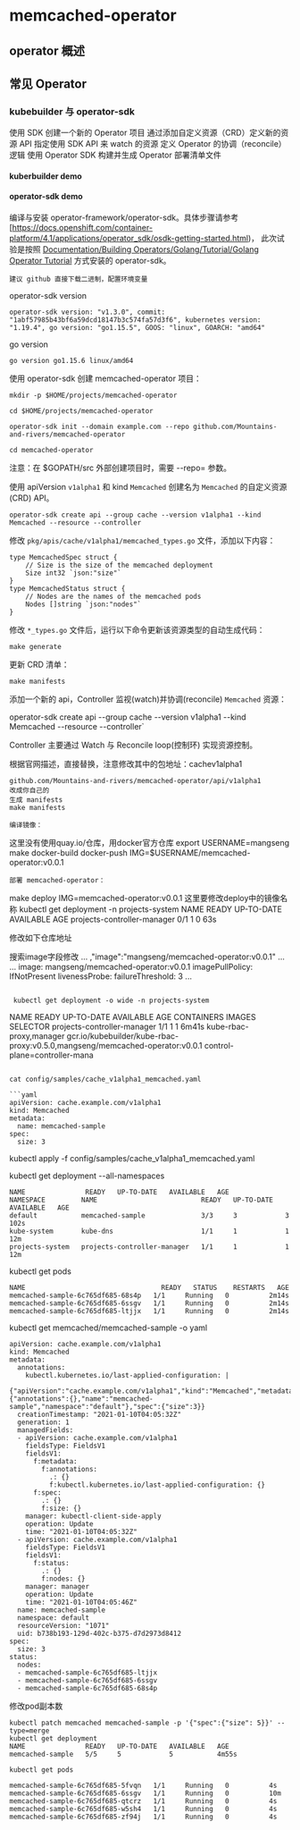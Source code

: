 # memcached-operator

## operator 概述



## 常见 Operator



### kubebuilder 与 operator-sdk

使用 SDK 创建一个新的 Operator 项目
通过添加自定义资源（CRD）定义新的资源 API
指定使用 SDK API 来 watch 的资源
定义 Operator 的协调（reconcile）逻辑
使用 Operator SDK 构建并生成 Operator 部署清单文件

#### kuberbuilder demo



#### operator-sdk demo

编译与安装 operator-framework/operator-sdk。具体步骤请参考 [https://docs.openshift.com/container-platform/4.1/applications/operator_sdk/osdk-getting-started.html)，
此次试验是按照 [Documentation/Building Operators/Golang/Tutorial/Golang Operator Tutorial](https://master.sdk.operatorframework.io/docs/building-operators/golang/tutorial/) 方式安装的 operator-sdk。

```
建议 github 直接下载二进制，配置环境变量
```

operator-sdk version

```
operator-sdk version: "v1.3.0", commit: "1abf57985b43bf6a59dcd18147b3c574fa57d3f6", kubernetes version: "1.19.4", go version: "go1.15.5", GOOS: "linux", GOARCH: "amd64"
```

go version

```
go version go1.15.6 linux/amd64
```

使用 operator-sdk 创建 memcached-operator 项目：
```
mkdir -p $HOME/projects/memcached-operator

cd $HOME/projects/memcached-operator

operator-sdk init --domain example.com --repo github.com/Mountains-and-rivers/memcached-operator

cd memcached-operator
```

注意：在 $GOPATH/src 外部创建项目时，需要 --repo=<path> 参数。

使用 apiVersion `v1alpha1` 和 kind `Memcached` 创建名为 `Memcached` 的自定义资源(CRD) API。

`operator-sdk create api --group cache --version v1alpha1 --kind Memcached --resource --controller`


修改 `pkg/apis/cache/v1alpha1/memcached_types.go` 文件，添加以下内容：

```
type MemcachedSpec struct {
	// Size is the size of the memcached deployment
	Size int32 `json:"size"`
}
type MemcachedStatus struct {
	// Nodes are the names of the memcached pods
	Nodes []string `json:"nodes"`
}
```

修改 `*_types.go` 文件后，运行以下命令更新该资源类型的自动生成代码：

`make generate`

更新 CRD 清单：

`make manifests`

添加一个新的 api，Controller 监视(watch)并协调(reconcile) `Memcached` 资源：

operator-sdk create api --group cache --version v1alpha1 --kind Memcached --resource --controller`

Controller 主要通过 Watch 与 Reconcile loop(控制环) 实现资源控制。

根据官网描述，直接替换，注意修改其中的包地址：cachev1alpha1 
```
github.com/Mountains-and-rivers/memcached-operator/api/v1alpha1 
改成你自己的
生成 manifests
make manifests

编译镜像：
```
这里没有使用quay.io/仓库，用docker官方仓库
export USERNAME=mangseng
make docker-build docker-push IMG=$USERNAME/memcached-operator:v0.0.1

```
部署 memcached-operator：

```
make deploy IMG=memcached-operator:v0.0.1
这里要修改deploy中的镜像名称
kubectl get deployment -n projects-system
NAME                          READY   UP-TO-DATE   AVAILABLE   AGE
projects-controller-manager   0/1     1            0           63s

修改如下仓库地址

搜索image字段修改
...
,"image":"mangseng/memcached-operator:v0.0.1"
...
...
image: mangseng/memcached-operator:v0.0.1
imagePullPolicy: IfNotPresent
livenessProbe:
  failureThreshold: 3
...
```

 kubectl get deployment -o wide -n projects-system

```
NAME                          READY   UP-TO-DATE   AVAILABLE   AGE     CONTAINERS                IMAGES                                                                         SELECTOR
projects-controller-manager   1/1     1            1           6m41s   kube-rbac-proxy,manager   gcr.io/kubebuilder/kube-rbac-proxy:v0.5.0,mangseng/memcached-operator:v0.0.1   control-plane=controller-mana
```

cat config/samples/cache_v1alpha1_memcached.yaml

```yaml
apiVersion: cache.example.com/v1alpha1
kind: Memcached
metadata:
  name: memcached-sample
spec:
  size: 3
```

kubectl apply -f config/samples/cache_v1alpha1_memcached.yaml

 kubectl get deployment --all-namespaces

```
NAME               READY   UP-TO-DATE   AVAILABLE   AGE
NAMESPACE         NAME                          READY   UP-TO-DATE   AVAILABLE   AGE
default           memcached-sample              3/3     3            3           102s
kube-system       kube-dns                      1/1     1            1           12m
projects-system   projects-controller-manager   1/1     1            1           12m
```

kubectl get pods

```
NAME                                  READY   STATUS    RESTARTS   AGE
memcached-sample-6c765df685-68s4p   1/1     Running   0          2m14s
memcached-sample-6c765df685-6ssgv   1/1     Running   0          2m14s
memcached-sample-6c765df685-ltjjx   1/1     Running   0          2m14s
```

kubectl get memcached/memcached-sample -o yaml

```
apiVersion: cache.example.com/v1alpha1
kind: Memcached
metadata:
  annotations:
    kubectl.kubernetes.io/last-applied-configuration: |
      {"apiVersion":"cache.example.com/v1alpha1","kind":"Memcached","metadata":{"annotations":{},"name":"memcached-sample","namespace":"default"},"spec":{"size":3}}
  creationTimestamp: "2021-01-10T04:05:32Z"
  generation: 1
  managedFields:
  - apiVersion: cache.example.com/v1alpha1
    fieldsType: FieldsV1
    fieldsV1:
      f:metadata:
        f:annotations:
          .: {}
          f:kubectl.kubernetes.io/last-applied-configuration: {}
      f:spec:
        .: {}
        f:size: {}
    manager: kubectl-client-side-apply
    operation: Update
    time: "2021-01-10T04:05:32Z"
  - apiVersion: cache.example.com/v1alpha1
    fieldsType: FieldsV1
    fieldsV1:
      f:status:
        .: {}
        f:nodes: {}
    manager: manager
    operation: Update
    time: "2021-01-10T04:05:46Z"
  name: memcached-sample
  namespace: default
  resourceVersion: "1071"
  uid: b738b193-129d-402c-b375-d7d2973d8412
spec:
  size: 3
status:
  nodes:
  - memcached-sample-6c765df685-ltjjx
  - memcached-sample-6c765df685-6ssgv
  - memcached-sample-6c765df685-68s4p
```

修改pod副本数
```
kubectl patch memcached memcached-sample -p '{"spec":{"size": 5}}' --type=merge
kubectl get deployment
NAME               READY   UP-TO-DATE   AVAILABLE   AGE
memcached-sample   5/5     5            5           4m55s

kubectl get pods

memcached-sample-6c765df685-5fvqn   1/1     Running   0          4s
memcached-sample-6c765df685-6ssgv   1/1     Running   0          10m
memcached-sample-6c765df685-qtcrz   1/1     Running   0          4s
memcached-sample-6c765df685-w5sh4   1/1     Running   0          4s
memcached-sample-6c765df685-zf94j   1/1     Running   0          4s

```
